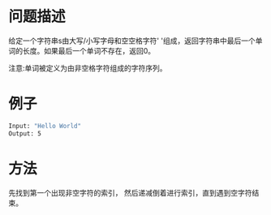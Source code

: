 # 问题描述
给定一个字符串s由大写/小写字母和空空格字符' '组成，返回字符串中最后一个单词的长度。如果最后一个单词不存在，返回0。

注意:单词被定义为由非空格字符组成的字符序列。
# 例子
```bash
Input: "Hello World"
Output: 5
```

# 方法
先找到第一个出现非空字符的索引， 然后递减倒着进行索引，直到遇到空字符结束。
